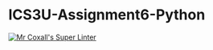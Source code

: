 # ICS3U-Assignment6-Python

[![Mr Coxall's Super Linter](https://github.com/Cameron-Diedrich/ICS3U-Assignment6-Python/workflows/Mr%20Coxall's%20Super%20Linter/badge.svg)](https://github.com/Cameron-Diedrich/ICS3U-Assignment6-Python/actions/)
